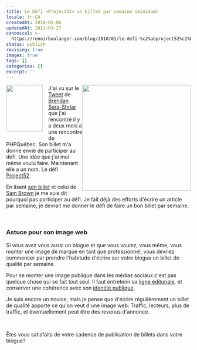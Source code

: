 ```yaml
---
title: Le Défi «Project52» un billet par semaine (minimum)
locale: fr-CA
createdAt: 2010-01-06
updatedAt: 2013-03-27
canonical: >-
  https://renoirboulanger.com/blog/2010/01/le-defi-%c2%abproject52%c2%bb-un-billet-par-semaine-minimum/
status: publish
revising: true
images: true
tags: []
categories: []
excerpt: ''
---
```


<p><img src="https://renoirb.github.io/site-assets/assets/content/blog/2010/01/underwood5small.jpg" alt="" title="Une vieille machine a écrire" width="296" height="288" class="aligncenter size-full wp-image-1699" style="float:right;border:0" /><a href="http://project52.info/"><img src="https://renoirb.github.io/site-assets/assets/content/blog/2010/01/p52_100x126.png" alt="" title="Project52 logo" width="100" height="126" class="aligncenter size-full wp-image-1700" style="float:left;border:0;padding:0px 15px 15px 0px;" /></a>J'ai vu sur le <a href="http://twitter.com/digibomb/status/7424280544">Tweet</a> de <a href="http://twitter.com/digibomb">Brendan Sera-Shriar</a> que j'ai rencontré il y a deux mois a une rencontre de PHPQuébec. Son billet m'a donné envie de participer au défi. Une idée que j'ai moi même voulu faire. Maintenant elle a un nom. Le défi <a href="http://project52.info">Project52</a>.</p>

<p>En lisant <a href="http://dropthedigibomb.com/category/project52/">son billet</a> et celui de <a href="http://sam.brown.tc/">Sam Brown</a> je me suis dit pourquoi pas participer au défi. Je fait déjà des efforts d'écrire un article par semaine, je devrait me donner le défi de faire un bon billet par semaine.</p>
<p>&nbsp;</p>

<h3>Astuce pour son image web</h3>
<p>Si vous avez vous aussi un blogue et que vous voulez, vous même, vous monter une image de marque en tant que professionnel, vous devriez commencer par prendre l'habitude d'écrire sur votre blogue un billet de qualité par semaine.</p>

<p>Pour se monter une image publique dans les médias sociaux c'est pas quelque chose qui se fait tout seul. Il faut entretenir sa <a href="https://renoirboulanger.com/ligne-editoriale/">ligne éditoriale</a>, et conserver une cohérence avec son <a href="https://renoirboulanger.com/about/">identité publique</a>.</p>

<p> Je suis encore un novice, mais je pense que d'écrire régulièrement un billet de qualité apporte ce qu'on veut d'une image web: Traffic, lecteurs, plus de traffic, et éventuellement peut être des revenus d'annonce.</p>
<p>&nbsp;</p>

<p>Êtes vous satisfaits de votre cadence de publication de billets dans votre blogue?</p>
